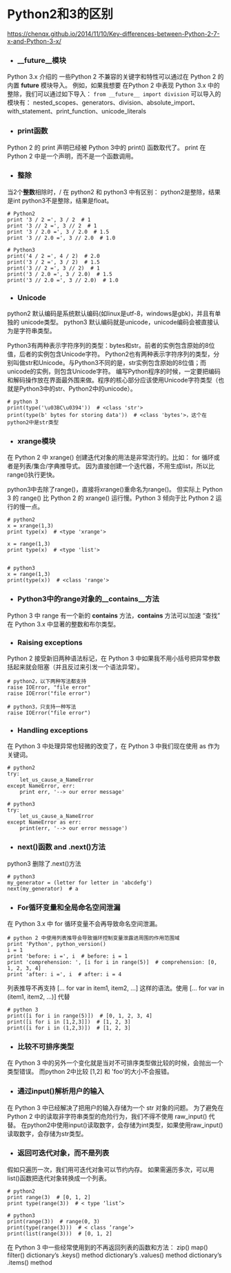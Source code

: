# Python2和3的区别
https://chenqx.github.io/2014/11/10/Key-differences-between-Python-2-7-x-and-Python-3-x/

* ### __future__模块
Python 3.x 介绍的 一些Python 2 不兼容的关键字和特性可以通过在 Python 2 的内置 __future__ 模块导入。
例如，如果我想要 在Python 2 中表现 Python 3.x 中的整除，我们可以通过如下导入：
`from __future__ import division`
可以导入的模块有：
nested_scopes、generators、division、absolute_import、with_statement、print_function、unicode_literals

* ### print函数
Python 2 的 print 声明已经被 Python 3中的 print() 函数取代了。
print 在 Python 2 中是一个声明，而不是一个函数调用。

* ### 整除
当2个**整数**相除时，/ 在 python2 和 python3 中有区别： 
python2是整除，结果是int
python3不是整除，结果是float。

```
# Python2
print '3 / 2 =', 3 / 2  # 1
print '3 // 2 =', 3 // 2  # 1
print '3 / 2.0 =', 3 / 2.0  # 1.5
print '3 // 2.0 =', 3 // 2.0  # 1.0

# Python3
print('4 / 2 =', 4 / 2)  # 2.0
print('3 / 2 =', 3 / 2)  # 1.5
print('3 // 2 =', 3 // 2)  # 1
print('3 / 2.0 =', 3 / 2.0)  # 1.5
print('3 // 2.0 =', 3 // 2.0)  # 1.0
```

* ### Unicode

python2 默认编码是系统默认编码(如linux是utf-8，windows是gbk)，并且有单独的 unicode类型。
python3 默认编码就是unicode，unicode编码会被直接认为是字符串类型。

Python3有两种表示字符序列的类型：bytes和str。前者的实例包含原始的8位值，后者的实例包含Unicode字符。
Python2也有两种表示字符序列的类型，分别叫做str和Unicode。与Python3不同的是，str实例包含原始的8位值；而unicode的实例，则包含Unicode字符。
编写Python程序的时候，一定要把编码和解码操作放在界面最外围来做。程序的核心部分应该使用Unicode字符类型（也就是Python3中的str、Python2中的unicode）。

```
# python 3
print(type('\u03BC\u0394'))  # <class 'str'>
print(type(b' bytes for storing data'))  # <class 'bytes'>，这个在python2中是str类型
```

* ### xrange模块
在 Python 2 中 xrange() 创建迭代对象的用法是非常流行的。比如： for 循环或者是列表/集合/字典推导式。
因为直接创建一个迭代器，不用生成list，所以比range()执行更快。

python3中去除了range()，直接将xrange()重命名为range()。
但实际上 Python 3 的 range() 比 Python 2 的 xrange() 运行慢。Python 3 倾向于比 Python 2 运行的慢一点。
```
# python2
x = xrange(1,3)
print type(x)  # <type 'xrange'>

x = range(1,3)
print type(x)  # <type 'list'>


# python3
x = range(1,3)
print(type(x))  # <class 'range'>
```

* ### Python3中的range对象的__contains__方法
Python 3 中 range 有一个新的 __contains__ 方法，__contains__ 方法可以加速 “查找” 在 Python 3.x 中显著的整数和布尔类型。

* ### Raising exceptions
Python 2 接受新旧两种语法标记，在 Python 3 中如果我不用小括号把异常参数括起来就会阻塞（并且反过来引发一个语法异常）。
```
# python2，以下两种写法都支持
raise IOError, "file error"
raise IOError("file error")

# python3，只支持一种写法
raise IOError("file error")
```

* ### Handling exceptions
在 Python 3 中处理异常也轻微的改变了，在 Python 3 中我们现在使用 as 作为关键词。
```
# python2
try:
    let_us_cause_a_NameError
except NameError, err:
    print err, '--> our error message'

# python3
try:
    let_us_cause_a_NameError
except NameError as err:
    print(err, '--> our error message')

```

* ### next()函数 and .next()方法
python3 删除了.next()方法
```
# python3
my_generator = (letter for letter in 'abcdefg')
next(my_generator)  # a
```

* ### For循环变量和全局命名空间泄漏
在 Python 3.x 中 for 循环变量不会再导致命名空间泄漏。
```
# python 2 中使用列表推导会导致循环控制变量泄露进周围的作用范围域
print 'Python', python_version()
i = 1
print 'before: i =', i  # before: i = 1
print 'comprehension: ', [i for i in range(5)]  # comprehension: [0, 1, 2, 3, 4]
print 'after: i =', i  # after: i = 4
```

列表推导不再支持 [... for var in item1, item2, ...] 这样的语法。使用 [... for var in (item1, item2, ...)] 代替
```
# python 3
print([i for i in range(5)])  # [0, 1, 2, 3, 4]
print([i for i in [1,2,3]])  # [1, 2, 3]
print([i for i in (1,2,3)])  # [1, 2, 3]
```

* ### 比较不可排序类型
在 Python 3 中的另外一个变化就是当对不可排序类型做比较的时候，会抛出一个类型错误。
而python 2中比较 [1,2] 和 'foo'的大小不会报错。

* ### 通过input()解析用户的输入
在 Python 3 中已经解决了把用户的输入存储为一个 str 对象的问题。
为了避免在 Python 2 中的读取非字符串类型的危险行为，我们不得不使用 raw_input() 代替。
    在python2中使用input()读取数字，会存储为int类型，如果使用raw_input()读取数字，会存储为str类型。

* ### 返回可迭代对象，而不是列表
假如只遍历一次，我们用可迭代对象可以节约内存。
如果需遍历多次，可以用list()函数把迭代对象转换成一个列表。
```
# python2
print range(3)  # [0, 1, 2]
print type(range(3))  # < type ‘list’>

# python3
print(range(3))  # range(0, 3)
print(type(range(3)))  # < class ‘range’>
print(list(range(3)))  # [0, 1, 2]
```

在 Python 3 中一些经常使用到的不再返回列表的函数和方法：
zip()
map()
filter()
dictionary’s .keys() method
dictionary’s .values() method
dictionary’s .items() method